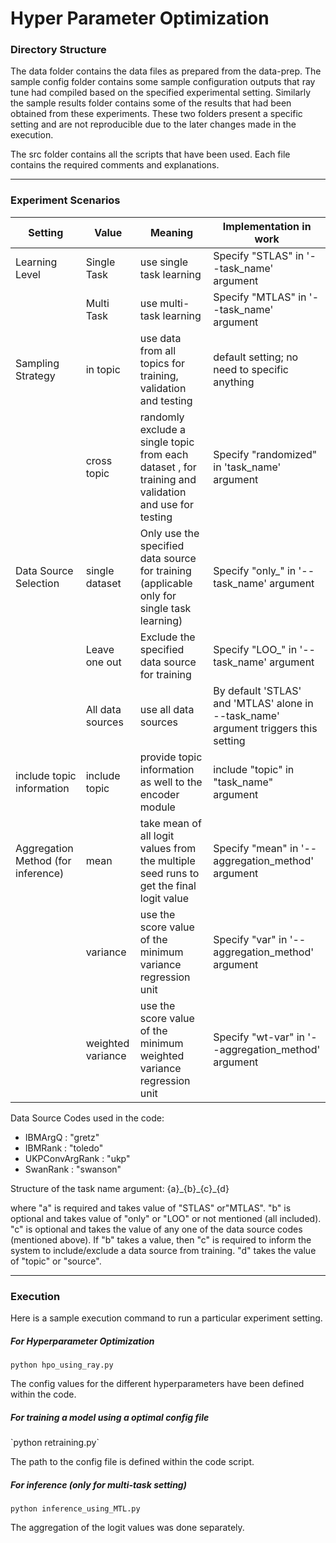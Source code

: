 <h1> Hyper Parameter Optimization </h1>

<h3> Directory Structure </h3>

The data folder contains the data files as prepared from the data-prep. The sample config folder contains some sample configuration outputs that ray tune had compiled based on the specified experimental setting. Similarly the sample results folder contains some of the results that had been obtained from these experiments. These two folders present a specific setting and are not reproducible due to the later changes made in the execution. 

The src folder contains all the scripts that have been used. Each file contains the required comments and explanations. 

---
<h3> Experiment Scenarios </h3>

| Setting | Value | Meaning | Implementation in work | 
|-------|-------- | ------- | ------- |
| Learning Level | Single Task | use single task learning | Specify "STLAS" in '--task_name' argument |
|| Multi Task | use multi-task learning | Specify "MTLAS" in '--task_name' argument |
| Sampling Strategy | in topic | use data from all topics for training, validation and testing | default setting; no need to specific anything |
|| cross topic | randomly exclude a single topic from each dataset , for training and validation and use for testing | Specify "randomized" in 'task_name' argument |
| Data Source Selection | single dataset | Only use the specified data source for training (applicable only for single task learning) | Specify "only_" in '--task_name' argument |
|| Leave one out | Exclude the specified data source for training | Specify "LOO_" in '--task_name' argument |
|| All data sources | use all data sources | By default 'STLAS' and 'MTLAS' alone in --task_name' argument triggers this setting |
| include topic information | include topic | provide topic information as well to the encoder module | include "topic" in "task_name" argument |
|Aggregation Method (for inference)| mean| take mean of all logit values from the multiple seed runs to get the final logit value | Specify "mean" in '--aggregation_method' argument |
|| variance | use the score value of the minimum variance regression unit | Specify "var" in '--aggregation_method' argument |
|| weighted variance | use the score value of the minimum weighted variance regression unit | Specify "wt-var" in '--aggregation_method' argument |

Data Source Codes used in the code:

- IBMArgQ : "gretz"
- IBMRank : "toledo"
- UKPConvArgRank : "ukp"
- SwanRank : "swanson"

Structure of the task name argument:
{a}\_{b}\_{c}\_{d}

where "a" is required and takes value of "STLAS" or"MTLAS". "b" is optional and takes value of "only" or "LOO" or not mentioned (all included). "c" is optional and takes the value of any one of the data source codes (mentioned above). If "b" takes a value, then "c" is required to inform the system to include/exclude a data source from training. "d" takes the value of "topic" or "source". 

---
<h3> Execution </h3>

Here is a sample execution command to run a particular experiment setting.

<h5> For Hyperparameter Optimization </h5>

`python hpo_using_ray.py`

The config values for the different hyperparameters have been defined within the code. 

<h5> For training a model using a optimal config file </h5>
`python retraining.py`

The path to the config file is defined within the code script.

<h5> For inference (only for multi-task setting) </h5>

`python inference_using_MTL.py`

The aggregation of the logit values was done separately.

